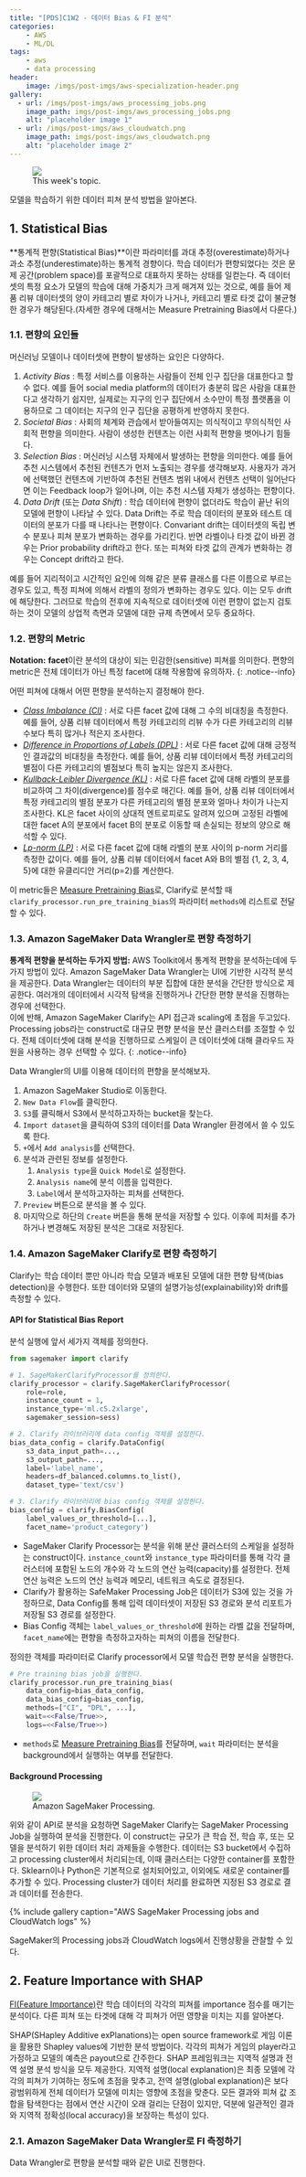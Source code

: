 ```yaml
---
title: "[PDS]C1W2 - 데이터 Bias & FI 분석"
categories: 
    - AWS
    - ML/DL
tags:
    - aws
    - data processing
header: 
    image: /imgs/post-imgs/aws-specialization-header.png
gallery:
  - url: /imgs/post-imgs/aws_processing_jobs.png
    image_path: imgs/post-imgs/aws_processing_jobs.png
    alt: "placeholder image 1"
  - url: /imgs/post-imgs/aws_cloudwatch.png
    image_path: imgs/post-imgs/aws_cloudwatch.png
    alt: "placeholder image 2"
---
```


<figure>
	<a href="/imgs/post-imgs/machine_learning_workflow_c1w2.png"><img src="/imgs/post-imgs/machine_learning_workflow_c1w2.png"></a>
	<figcaption>This week's topic.</figcaption>
</figure>

모델을 학습하기 위한 데이터 피쳐 분석 방법을 알아본다.


## 1. Statistical Bias

**통계적 편향(Statistical Bias)**이란 파라미터를 과대 추정(overestimate)하거나 과소 추정(underestimate)하는 통계적 경향이다. 학습 데이터가 편향되었다는 것은 문제 공간(problem space)를 포괄적으로 대표하지 못하는 상태를 일컫는다. 즉 데이터셋의 특정 요소가 모델의 학습에 대해 가중치가 크게 매겨져 있는 것으로, 예를 들어 제품 리뷰 데이터셋의 양이 카테고리 별로 차이가 나거나, 카테고리 별로 타겟 값이 불균형한 경우가 해당된다.(자세한 경우에 대해서는 Measure Pretraining Bias에서 다룬다.)

### 1.1. 편향의 요인들
머신러닝 모델이나 데이터셋에 편향이 발생하는 요인은 다양하다.

1. *Activity Bias* : 특정 서비스를 이용하는 사람들이 전체 인구 집단을 대표한다고 할 수 없다. 예를 들어 social media platform의 데이터가 충분히 많은 사람을 대표한다고 생각하기 쉽지만, 실제로는 지구의 인구 집단에서 소수만이 특정 플랫폼을 이용하므로 그 데이터는 지구의 인구 집단을 공평하게 반영하지 못한다.
2. *Societal Bias* : 사회의 체계와 관습에서 받아들여지는 의식적이고 무의식적인 사회적 편향을 의미한다. 사람이 생성한 컨텐츠는 이런 사회적 편향을 벗어나기 힘들다.
3. *Selection Bias* : 머신러닝 시스템 자체에서 발생하는 편향을 의미한다. 예를 들어 추천 시스템에서 추천된 컨텐츠가 먼저 노출되는 경우를 생각해보자. 사용자가 과거에 선택했던 컨텐츠에 기반하여 추천된 컨텐츠 범위 내에서 컨텐츠 선택이 일어난다면 이는 Feedback loop가 일어나며, 이는 추천 시스템 자체가 생성하는 편향이다.
4. *Data Drift* (또는 *Data Shift*) : 학습 데이터에 편향이 없더라도 학습이 끝난 뒤의 모델에 편향이 나타날 수 있다. Data Drift는 주로 학습 데이터의 분포와 테스트 데이터의 분포가 다를 때 나타나는 편향이다. Convariant drift는 데이터셋의 독립 변수 분포나 피쳐 분포가 변화하는 경우를 가리킨다. 반면 라벨이나 타겟 값이 바뀐 경우는 Prior probability drift라고 한다. 또는 피쳐와 타겟 값의 관계가 변화하는 경우는 Concept drift라고 한다. 

예를 들어 지리적이고 시간적인 요인에 의해 같은 분류 클래스를 다른 이름으로 부르는 경우도 있고, 특정 피쳐에 의해서 라벨의 정의가 변화하는 경우도 있다. 이는 모두 drift에 해당한다. 그러므로 학습의 전후에 지속적으로 데이터셋에 이런 편향이 없는지 검토하는 것이 모델의 상업적 측면과 모델에 대한 규제 측면에서 모두 중요하다.

### 1.2. 편향의 Metric

**Notation:** **facet**이란 분석의 대상이 되는 민감한(sensitive) 피쳐를 의미한다. 편향의 metric은 전체 데이터가 아닌 특정 facet에 대해 작용함에 유의하자.
{: .notice--info}

어떤 피쳐에 대해서 어떤 편향을 분석하는지 결정해야 한다. 

- [*Class Imbalance (CI)*](https://docs.aws.amazon.com/sagemaker/latest/dg/clarify-bias-metric-class-imbalance.html) : 서로 다른 facet 값에 대해 그 수의 비대칭을 측정한다. 예를 들어, 상품 리뷰 데이터에서 특정 카테고리의 리뷰 수가 다른 카테고리의 리뷰 수보다 특히 많거나 적은지 조사한다.
- [*Difference in Proportions of Labels (DPL)*](https://docs.aws.amazon.com/sagemaker/latest/dg/clarify-data-bias-metric-true-label-imbalance.html) : 서로 다른 facet 값에 대해 긍정적인 결과값의 비대칭을 측정한다. 예를 들어, 상품 리뷰 데이터에서 특정 카테고리의 별점이 다른 카테고리의 별점보다 특히 높지는 않은지 조사한다. 
- [*Kullback-Leibler Divergence (KL)*](https://docs.aws.amazon.com/sagemaker/latest/dg/clarify-data-bias-metric-kl-divergence.html) : 서로 다른 facet 값에 대해 라벨의 분포를 비교하여 그 차이(divergence)를 점수로 매긴다. 예를 들어, 상품 리뷰 데이터에서 특정 카테고리의 별점 분포가 다른 카테고리의 별점 분포와 얼마나 차이가 나는지 조사한다. KL은 facet 사이의 상대적 엔트로피로도 알려져 있으며 고정된 라벨에 대한 facet A의 분포에서 facet B의 분포로 이동할 때 손실되는 정보의 양으로 해석할 수 있다. 
- [*Lp-norm (LP)*](https://docs.aws.amazon.com/sagemaker/latest/dg/clarify-data-bias-metric-lp-norm.html) : 서로 다른 facet 값에 대해 라벨의 분포 사이의 p-norm 거리를 측정한 값이다. 예를 들어, 상품 리뷰 데이터에서 facet A와 B의 별점 {1, 2, 3, 4, 5}에 대한 유클리디안 거리(p=2)를 계산한다.

이 metric들은 [Measure Pretraining Bias](https://docs.aws.amazon.com/sagemaker/latest/dg/clarify-measure-data-bias.html)로, Clarify로 분석할 때 `clarify_processor.run_pre_training_bias`의 파라미터 `methods`에 리스트로 전달할 수 있다.

### 1.3. Amazon SageMaker Data Wrangler로 편향 측정하기

**통계적 편향을 분석하는 두가지 방법:** AWS Toolkit에서 통계적 편향을 분석하는데에 두가지 방법이 있다. 
Amazon SageMaker Data Wrangler는 UI에 기반한 시각적 분석을 제공한다. Data Wrangler는 데이터의 부분 집합에 대한 분석을 간단한 방식으로 제공한다. 여러개의 데이터에서 시각적 탐색을 진행하거나 간단한 편향 분석을 진행하는 경우에 선택한다.  
이에 반해, Amazon SageMaker Clarify는 API 접근과 scaling에 초점을 두고있다. Processing jobs라는 construct로 대규모 편향 분석을 분산 클러스터를 조절할 수 있다. 전체 데이터셋에 대해 분석을 진행하므로 스케일이 큰 데이터셋에 대해 클라우드 자원을 사용하는 경우 선택할 수 있다.
{: .notice--info}

Data Wrangler의 UI를 이용해 데이터의 편향을 분석해보자.  

1. Amazon SageMaker Studio로 이동한다.
2. `New Data Flow`를 클릭한다.
3. `S3`를 클릭해서 S3에서 분석하고자하는 bucket을 찾는다.
4. `Import dataset`을 클릭하여 S3의 데이터를 Data Wrangler 환경에서 쓸 수 있도록 한다.
5. `+`에서 `Add analysis`를 선택한다.
6. 분석과 관련된 정보를 설정한다.
    1. `Analysis type`을 `Quick Model`로 설정한다.
    2. `Analysis name`에 분석 이름을 입력한다.
    3. `Label`에서 분석하고자하는 피쳐를 선택한다.
7. `Preview` 버튼으로 분석을 볼 수 있다.
8. 마지막으로 하단의 `Create` 버튼을 통해 분석을 저장할 수 있다. 이후에 피처를 추가하거나 변경해도 저장된 분석은 그대로 저장된다.

### 1.4. Amazon SageMaker Clarify로 편향 측정하기
Clarify는 학습 데이터 뿐만 아니라 학습 모델과 배포된 모델에 대한 편향 탐색(bias detection)을 수행한다. 또한 데이터와 모델의 설명가능성(explainability)와 drift를 측정할 수 있다.

#### API for Statistical Bias Report 
분석 실행에 앞서 세가지 객체를 정의한다. 

```python
from sagemaker import clarify

# 1. SageMakerClarifyProcessor를 정의한다.
clarify_processor = clarify.SageMakerClarifyProcessor(
    role=role,
    instance_count = 1,
    instance_type='ml.c5.2xlarge',
    sagemaker_session=sess)

# 2. Clarify 라이브러리에 data config 객체를 설정한다.
bias_data_config = clarify.DataConfig(
    s3_data_input_path=...,
    s3_output_path=...,
    label='label_name',
    headers=df_balanced.columns.to_list(),
    dataset_type='text/csv')

# 3. Clarify 라이브러리에 bias config 객체를 설정한다.
bias_config = clarify.BiasConfig(
    label_values_or_threshold=[...],
    facet_name='product_category')
```
- SageMaker Clarify Processor는 분석을 위해 분산 클러스터의 스케일을 설정하는 construct이다. `instance_count`와 `instance_type` 파라미터를 통해 각각 클러스터에 포함된 노드의 개수와 각 노드의 연산 능력(capacity)를 설정한다. 전체 연산 능력은 노드의 연산 능력과 메모리, 네트워크 속도로 결정된다. 
- Clarify가 활용하는 SafeMaker Processing Job은 데이터가 S3에 있는 것을 가정하므로, Data Config를 통해 입력 데이터셋이 저장된 S3 경로와 분석 리포트가 저장될 S3 경로를 설정한다.
- Bias Config 객체는 `label_values_or_threshold`에 원하는 라벨 값을 전달하며, `facet_name`에는 편향을 측정하고자하는 피쳐의 이름을 전달한다.

정의한 객체를 파라미터로 Clarify processor에서 모델 학습전 편향 분석을 실행한다.

```python
# Pre training bias job을 실행한다.
clarify_processor.run_pre_training_bias(
    data_config=bias_data_config,
    data_bias_config=bias_config,
    methods=["CI", "DPL", ...],
    wait=<<False/True>>,
    logs=<<False/True>>)
```
- `methods`로 [Measure Pretraining Bias](https://docs.aws.amazon.com/sagemaker/latest/dg/clarify-measure-data-bias.html)를 전달하며, `wait` 파라미터는 분석을 background에서 실행하는 여부를 전달한다.

#### Background Processing

<figure>
	<a href="/imgs/post-imgs/amazon_sagemaker_processing.png"><img src="/imgs/post-imgs/amazon_sagemaker_processing.png"></a>
	<figcaption>Amazon SageMaker Processing.</figcaption>
</figure>

위와 같이 API로 분석을 요청하면 SageMaker Clarify는 SageMaker Processing Job을 실행하여 분석을 진행한다. 이 construct는 규모가 큰 학습 전, 학습 후, 또는 모델을 분석하기 위한 데이터 처리 과제들을 수행한다. 데이터는 S3 bucket에서 수집하고 processing cluster에서 처리되는데, 이때 클러스터는 다양한 container를 포함한다. Sklearn이나 Python은 기본적으로 설치되어있고, 이외에도 새로운 container를 추가할 수 있다. Processing cluster가 데이터 처리를 완료하면 지정된 S3 경로로 결과 데이터를 전송한다. 

{% include gallery caption="AWS SageMaker Processing jobs and CloudWatch logs" %}

SageMaker의 Processing jobs과 CloudWatch logs에서 진행상황을 관찰할 수 있다.


## 2. Feature Importance with SHAP

[FI(Feature Importance)](https://shap.readthedocs.io/en/latest/)란 학습 데이터의 각각의 피쳐를 importance 점수를 매기는 분석이다. 다른 피쳐 또는 타겟에 대해 각 피쳐가 어떤 영향을 미치는 지를 알아본다.

SHAP(SHapley Additive exPlanations)는 open source framework로 게임 이론을 활용한 Shapley values에 기반한 분석 방법이다. 각각의 피쳐가 게임의 player라고 가정하고 모델의 예측은 payout으로 간주한다. SHAP 프레임워크는 지역적 설명과 전역 설명 분석 방식을 모두 제공한다. 지역적 설명(local explanation)은 최종 모델에 각각의 피쳐가 기여하는 정도에 초점을 맞추고, 전역 설명(global explanation)은 보다 광범위하게 전체 데이터가 모델에 미치는 영향에 초점을 맞춘다. 모든 결과와 피쳐 값 조합을 탐색한다는 점에서 연산 시간이 오래 걸리는 단점이 있지만, 덕분에 일관적인 결과와 지역적 정확성(local accuracy)을 보장하는 특성이 있다.

### 2.1. Amazon SageMaker Data Wrangler로 FI 측정하기

Data Wrangler로 편향을 분석할 때와 같은 UI로 진행한다.